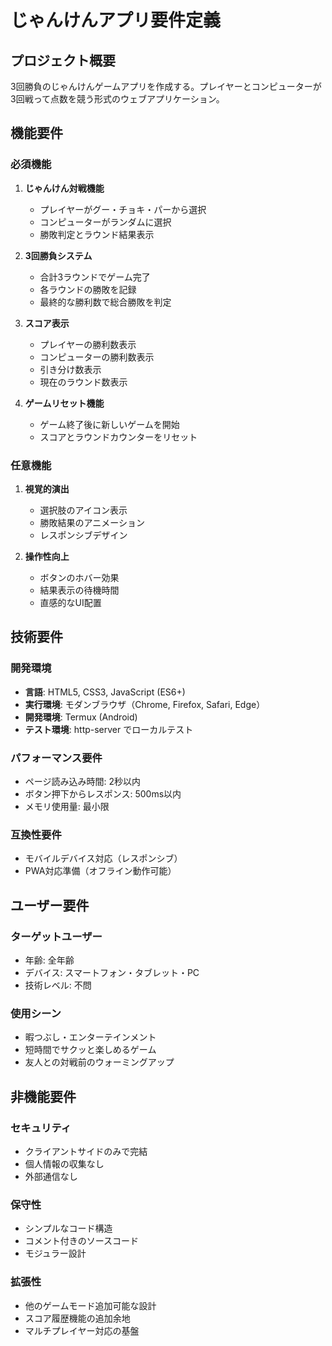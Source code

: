 # じゃんけんアプリ要件定義

## プロジェクト概要
3回勝負のじゃんけんゲームアプリを作成する。プレイヤーとコンピューターが3回戦って点数を競う形式のウェブアプリケーション。

## 機能要件

### 必須機能
1. **じゃんけん対戦機能**
   - プレイヤーがグー・チョキ・パーから選択
   - コンピューターがランダムに選択
   - 勝敗判定とラウンド結果表示

2. **3回勝負システム**
   - 合計3ラウンドでゲーム完了
   - 各ラウンドの勝敗を記録
   - 最終的な勝利数で総合勝敗を判定

3. **スコア表示**
   - プレイヤーの勝利数表示
   - コンピューターの勝利数表示
   - 引き分け数表示
   - 現在のラウンド数表示

4. **ゲームリセット機能**
   - ゲーム終了後に新しいゲームを開始
   - スコアとラウンドカウンターをリセット

### 任意機能
1. **視覚的演出**
   - 選択肢のアイコン表示
   - 勝敗結果のアニメーション
   - レスポンシブデザイン

2. **操作性向上**
   - ボタンのホバー効果
   - 結果表示の待機時間
   - 直感的なUI配置

## 技術要件

### 開発環境
- **言語**: HTML5, CSS3, JavaScript (ES6+)
- **実行環境**: モダンブラウザ（Chrome, Firefox, Safari, Edge）
- **開発環境**: Termux (Android)
- **テスト環境**: http-server でローカルテスト

### パフォーマンス要件
- ページ読み込み時間: 2秒以内
- ボタン押下からレスポンス: 500ms以内
- メモリ使用量: 最小限

### 互換性要件
- モバイルデバイス対応（レスポンシブ）
- PWA対応準備（オフライン動作可能）

## ユーザー要件

### ターゲットユーザー
- 年齢: 全年齢
- デバイス: スマートフォン・タブレット・PC
- 技術レベル: 不問

### 使用シーン
- 暇つぶし・エンターテインメント
- 短時間でサクッと楽しめるゲーム
- 友人との対戦前のウォーミングアップ

## 非機能要件

### セキュリティ
- クライアントサイドのみで完結
- 個人情報の収集なし
- 外部通信なし

### 保守性
- シンプルなコード構造
- コメント付きのソースコード
- モジュラー設計

### 拡張性
- 他のゲームモード追加可能な設計
- スコア履歴機能の追加余地
- マルチプレイヤー対応の基盤